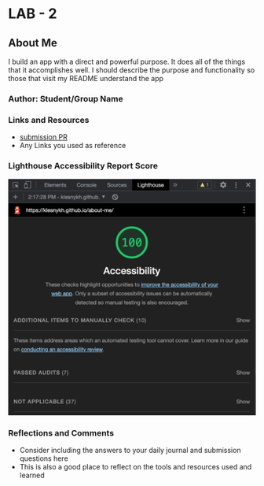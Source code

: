 # LAB - 2

## About Me

I build an app with a direct and powerful purpose. It does all of the things that it accomplishes well. I should describe the purpose and functionality so those that visit my README understand the app

### Author: Student/Group Name

### Links and Resources

* [submission PR](http://xyz.com)
* Any Links you used as reference

### Lighthouse Accessibility Report Score

![LighthouseScore](img/lighthouse.png)

### Reflections and Comments

* Consider including the answers to your daily journal and submission questions here
* This is also a good place to reflect on the tools and resources used and learned
